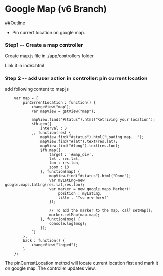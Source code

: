 # Google Map (v6 Branch)

##Outline

* Pin current location on google map.

### Step1 -- Create a map controller

Create map.js file in ./app/controllers folder

Link it in index.html

### Step 2 -- add user action in controller: pin current location

add following content to map.js

		var map = {
			pinCurrentLocation : function() {
				changeView("map");
				var mapView = getView("map");
		
				mapView.find("#status").html("Retriving your location");
				$fh.geo({
					interval : 0
				}, function(res) {
					mapView.find("#status").html("Loading map...");
					mapView.find("#lat").text(res.lat);
					mapView.find("#long").text(res.lon);
					$fh.map({
						target : '#map_div',
						lat : res.lat,
						lon : res.lon,
						zoom : 13
					}, function(map) {
						mapView.find("#status").html("Done");
						var myLatLng=new google.maps.LatLng(res.lat,res.lon);
						var marker = new google.maps.Marker({
							position : myLatLng,
							title : "You are here!"
						});
		
						// To add the marker to the map, call setMap();
						marker.setMap(map.map);
					}, function(msg) {
						console.log(msg);
					});
				})
			},
			back : function() {
				changeView("logged");
			}
		};


The pinCurrentLocation method will locate current location first and mark it on google map. The controller updates view.


